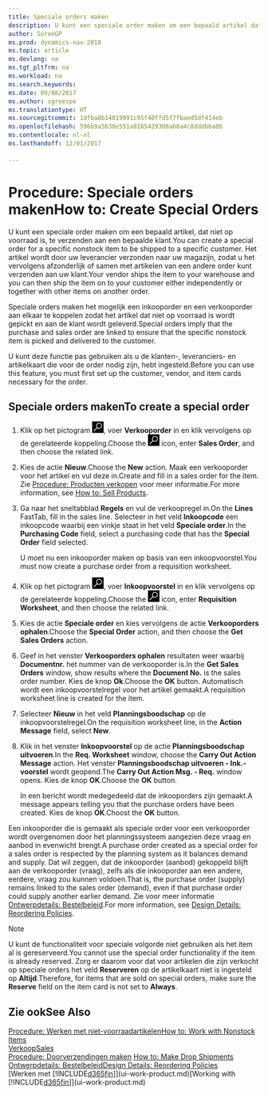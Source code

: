 ```yaml
---
title: Speciale orders maken
description: U kunt een speciale order maken om een bepaald artikel dat niet op voorraad is, te verzenden aan een bepaalde klant. Het artikel wordt door uw leverancier verzonden naar uw magazijn, zodat u het vervolgens afzonderlijk of samen met artikelen van een andere order kunt verzenden aan uw klant.
author: SorenGP
ms.prod: dynamics-nav-2018
ms.topic: article
ms.devlang: na
ms.tgt_pltfrm: na
ms.workload: na
ms.search.keywords: 
ms.date: 09/08/2017
ms.author: sgroespe
ms.translationtype: HT
ms.sourcegitcommit: 1dfba8b14019991c95f40ffd5f7fbaed5df414eb
ms.openlocfilehash: 596b9a5638e551a8165429308a68a4c8dddb6a06
ms.contentlocale: nl-nl
ms.lasthandoff: 12/01/2017

---
```

# <a name="how-to-create-special-orders"></a><span data-ttu-id="21be1-104">Procedure: Speciale orders maken</span><span class="sxs-lookup"><span data-stu-id="21be1-104">How to: Create Special Orders</span></span>
<span data-ttu-id="21be1-105">U kunt een speciale order maken om een bepaald artikel, dat niet op voorraad is, te verzenden aan een bepaalde klant.</span><span class="sxs-lookup"><span data-stu-id="21be1-105">You can create a special order for a specific nonstock item to be shipped to a specific customer.</span></span> <span data-ttu-id="21be1-106">Het artikel wordt door uw leverancier verzonden naar uw magazijn, zodat u het vervolgens afzonderlijk of samen met artikelen van een andere order kunt verzenden aan uw klant.</span><span class="sxs-lookup"><span data-stu-id="21be1-106">Your vendor ships the item to your warehouse and you can then ship the item on to your customer either independently or together with other items on another order.</span></span>  

<span data-ttu-id="21be1-107">Speciale orders maken het mogelijk een inkooporder en een verkooporder aan elkaar te koppelen zodat het artikel dat niet op voorraad is wordt gepickt en aan de klant wordt geleverd.</span><span class="sxs-lookup"><span data-stu-id="21be1-107">Special orders imply that the purchase and sales order are linked to ensure that the specific nonstock item is picked and delivered to the customer.</span></span>  

<span data-ttu-id="21be1-108">U kunt deze functie pas gebruiken als u de klanten-, leveranciers- en artikelkaart die voor de order nodig zijn, hebt ingesteld.</span><span class="sxs-lookup"><span data-stu-id="21be1-108">Before you can use this feature, you must first set up the customer, vendor, and item cards necessary for the order.</span></span>  

## <a name="to-create-a-special-order"></a><span data-ttu-id="21be1-109">Speciale orders maken</span><span class="sxs-lookup"><span data-stu-id="21be1-109">To create a special order</span></span>  
1.  <span data-ttu-id="21be1-110">Klik op het pictogram ![Zoeken naar pagina of rapport](media/ui-search/search_small.png "pictogram Zoeken naar pagina of rapport"), voer **Verkooporder** in en klik vervolgens op de gerelateerde koppeling.</span><span class="sxs-lookup"><span data-stu-id="21be1-110">Choose the ![Search for Page or Report](media/ui-search/search_small.png "Search for Page or Report icon") icon, enter **Sales Order**, and then choose the related link.</span></span>  
2. <span data-ttu-id="21be1-111">Kies de actie **Nieuw**.</span><span class="sxs-lookup"><span data-stu-id="21be1-111">Choose the **New** action.</span></span> <span data-ttu-id="21be1-112">Maak een  verkooporder voor het artikel en vul deze in.</span><span class="sxs-lookup"><span data-stu-id="21be1-112">Create and fill in a  sales order for the item.</span></span> <span data-ttu-id="21be1-113">Zie [Procedure: Producten verkopen](sales-how-sell-products.md) voor meer informatie.</span><span class="sxs-lookup"><span data-stu-id="21be1-113">For more information, see [How to: Sell Products](sales-how-sell-products.md).</span></span>
3.  <span data-ttu-id="21be1-114">Ga naar het sneltabblad **Regels** en vul de verkoopregel in.</span><span class="sxs-lookup"><span data-stu-id="21be1-114">On the **Lines** FastTab, fill in the sales line.</span></span> <span data-ttu-id="21be1-115">Selecteer in het veld **Inkoopcode** een inkoopcode waarbij een vinkje staat in het veld **Speciale order**.</span><span class="sxs-lookup"><span data-stu-id="21be1-115">In the **Purchasing Code** field, select a purchasing code that has the **Special Order** field selected.</span></span>

    <span data-ttu-id="21be1-116">U moet nu een inkooporder maken op basis van een inkoopvoorstel.</span><span class="sxs-lookup"><span data-stu-id="21be1-116">You must now create a purchase order from a requisition worksheet.</span></span>  
4. <span data-ttu-id="21be1-117">Klik op het pictogram ![Zoeken naar pagina of rapport](media/ui-search/search_small.png "pictogram Zoeken naar pagina of rapport"), voer **Inkoopvoorstel** in en klik vervolgens op de gerelateerde koppeling.</span><span class="sxs-lookup"><span data-stu-id="21be1-117">Choose the ![Search for Page or Report](media/ui-search/search_small.png "Search for Page or Report icon") icon, enter **Requisition Worksheet**, and then choose the related link.</span></span>  
5. <span data-ttu-id="21be1-118">Kies de actie **Speciale order** en kies vervolgens de actie **Verkooporders ophalen**.</span><span class="sxs-lookup"><span data-stu-id="21be1-118">Choose the **Special Order** action, and then choose the **Get Sales Orders** action.</span></span>  
6.  <span data-ttu-id="21be1-119">Geef in het venster **Verkooporders ophalen** resultaten weer waarbij **Documentnr.** het nummer van de verkooporder is.</span><span class="sxs-lookup"><span data-stu-id="21be1-119">In the **Get Sales Orders** window, show results where the **Document No.** is the sales order number.</span></span> <span data-ttu-id="21be1-120">Kies de knop **Ok**.</span><span class="sxs-lookup"><span data-stu-id="21be1-120">Choose the **OK** button.</span></span> <span data-ttu-id="21be1-121">Automatisch wordt een inkoopvoorstelregel voor het artikel gemaakt.</span><span class="sxs-lookup"><span data-stu-id="21be1-121">A requisition worksheet line is created for the item.</span></span>  
7.  <span data-ttu-id="21be1-122">Selecteer **Nieuw** in het veld **Planningsboodschap** op de inkoopvoorstelregel.</span><span class="sxs-lookup"><span data-stu-id="21be1-122">On the requisition worksheet line, in the **Action Message** field, select **New**.</span></span>  
8.  <span data-ttu-id="21be1-123">Klik in het venster **Inkoopvoorstel** op de actie **Planningsboodschap uitvoeren**.</span><span class="sxs-lookup"><span data-stu-id="21be1-123">In the **Req. Worksheet** window, choose the **Carry Out Action Message** action.</span></span> <span data-ttu-id="21be1-124">Het venster **Planningsboodschap uitvoeren - Ink.-voorstel** wordt geopend.</span><span class="sxs-lookup"><span data-stu-id="21be1-124">The **Carry Out Action Msg. - Req.** window opens.</span></span> <span data-ttu-id="21be1-125">Kies de knop **OK**.</span><span class="sxs-lookup"><span data-stu-id="21be1-125">Choose the **OK** button.</span></span>  

    <span data-ttu-id="21be1-126">In een bericht wordt medegedeeld dat de inkooporders zijn gemaakt.</span><span class="sxs-lookup"><span data-stu-id="21be1-126">A message appears telling you that the purchase orders have been created.</span></span> <span data-ttu-id="21be1-127">Kies de knop **OK**.</span><span class="sxs-lookup"><span data-stu-id="21be1-127">Choost the **OK** button.</span></span>  

<span data-ttu-id="21be1-128">Een inkooporder die is gemaakt als speciale order voor een verkooporder wordt overgenomen door het planningssysteem aangezien deze vraag en aanbod in evenwicht brengt.</span><span class="sxs-lookup"><span data-stu-id="21be1-128">A purchase order created as a special order for a sales order is respected by the planning system as it balances demand and supply.</span></span> <span data-ttu-id="21be1-129">Dat wil zeggen, dat de inkooporder (aanbod) gekoppeld blijft aan de verkooporder (vraag), zelfs als die inkooporder aan een andere, eerdere, vraag zou kunnen voldoen.</span><span class="sxs-lookup"><span data-stu-id="21be1-129">That is, the purchase order (supply) remains linked to the sales order (demand), even if that purchase order could supply another earlier demand.</span></span> <span data-ttu-id="21be1-130">Zie voor meer informatie [Ontwerpdetails: Bestelbeleid](design-details-reservation-order-tracking-and-action-messaging.md).</span><span class="sxs-lookup"><span data-stu-id="21be1-130">For more information, see [Design Details: Reordering Policies](design-details-reservation-order-tracking-and-action-messaging.md).</span></span>  

> [!NOTE]  
>  <span data-ttu-id="21be1-131">U kunt de functionaliteit voor speciale volgorde niet gebruiken als het item al is gereserveerd.</span><span class="sxs-lookup"><span data-stu-id="21be1-131">You cannot use the special order functionality if the item is already reserved.</span></span> <span data-ttu-id="21be1-132">Zorg er daarom voor dat voor artikelen die zijn verkocht op speciale orders het veld **Reserveren** op de artikelkaart niet is ingesteld op **Altijd**.</span><span class="sxs-lookup"><span data-stu-id="21be1-132">Therefore, for items that are sold on special orders, make sure the **Reserve** field on the item card is not set to **Always**.</span></span>  

## <a name="see-also"></a><span data-ttu-id="21be1-133">Zie ook</span><span class="sxs-lookup"><span data-stu-id="21be1-133">See Also</span></span>  
[<span data-ttu-id="21be1-134">Procedure: Werken met niet-voorraadartikelen</span><span class="sxs-lookup"><span data-stu-id="21be1-134">How to: Work with Nonstock Items</span></span>](inventory-how-work-nonstock-items.md)  
[<span data-ttu-id="21be1-135">Verkoop</span><span class="sxs-lookup"><span data-stu-id="21be1-135">Sales</span></span>](sales-manage-sales.md)  
<span data-ttu-id="21be1-136">[Procedure: Doorverzendingen maken](sales-how-drop-shipment.md) </span><span class="sxs-lookup"><span data-stu-id="21be1-136">[How to: Make Drop Shipments](sales-how-drop-shipment.md) </span></span>  
[<span data-ttu-id="21be1-137">Ontwerpdetails: Bestelbeleid</span><span class="sxs-lookup"><span data-stu-id="21be1-137">Design Details: Reordering Policies</span></span>](design-details-reservation-order-tracking-and-action-messaging.md)  
<span data-ttu-id="21be1-138">[Werken met [!INCLUDE[d365fin](includes/d365fin_md.md)]](ui-work-product.md)</span><span class="sxs-lookup"><span data-stu-id="21be1-138">[Working with [!INCLUDE[d365fin](includes/d365fin_md.md)]](ui-work-product.md)</span></span>


